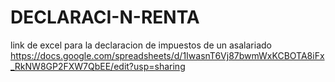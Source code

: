 # DECLARACI-N-RENTA
link de excel para la declaracion de impuestos de un asalariado
https://docs.google.com/spreadsheets/d/1IwasnT6Vj87bwmWxKCBOTA8iFx_RkNW8GP2FXW7QbEE/edit?usp=sharing
